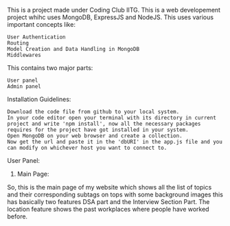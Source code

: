 This is a project made under Coding Club IITG.
This is a web developement project whihc uses MongoDB, ExpressJS and NodeJS.
This uses various important concepts like:

    User Authentication
    Routing
    Model Creation and Data Handling in MongoDB
    Middlewares

This contains two major parts:

    User panel
    Admin panel

Installation Guidelines:

    Download the code file from github to your local system.
    In your code editor open your terminal with its directory in current project and write 'npm install', now all the necessary packages requires for the project have got installed in your system.
    Open MongoDB on your web browser and create a collection.
    Now get the url and paste it in the 'dbURI' in the app.js file and you can modify on whichever host you want to connect to.

User Panel:
1. Main Page:

So, this is the main page of my website which shows all the list of topics and their corresponding subtags on tops with some background images this has basically two features DSA part and the Interview Section Part. The location feature shows the past workplaces where people have worked before.
